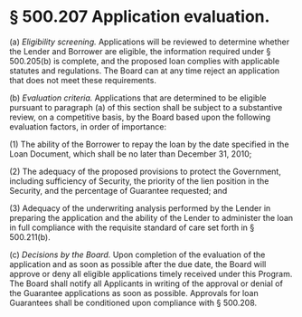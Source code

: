 # § 500.207   Application evaluation.

(a) *Eligibility screening.* Applications will be reviewed to determine whether the Lender and Borrower are eligible, the information required under § 500.205(b) is complete, and the proposed loan complies with applicable statutes and regulations. The Board can at any time reject an application that does not meet these requirements.


(b) *Evaluation criteria.* Applications that are determined to be eligible pursuant to paragraph (a) of this section shall be subject to a substantive review, on a competitive basis, by the Board based upon the following evaluation factors, in order of importance:


(1) The ability of the Borrower to repay the loan by the date specified in the Loan Document, which shall be no later than December 31, 2010;


(2) The adequacy of the proposed provisions to protect the Government, including sufficiency of Security, the priority of the lien position in the Security, and the percentage of Guarantee requested; and


(3) Adequacy of the underwriting analysis performed by the Lender in preparing the application and the ability of the Lender to administer the loan in full compliance with the requisite standard of care set forth in § 500.211(b).


(c) *Decisions by the Board.* Upon completion of the evaluation of the application and as soon as possible after the due date, the Board will approve or deny all eligible applications timely received under this Program. The Board shall notify all Applicants in writing of the approval or denial of the Guarantee applications as soon as possible. Approvals for loan Guarantees shall be conditioned upon compliance with § 500.208.




